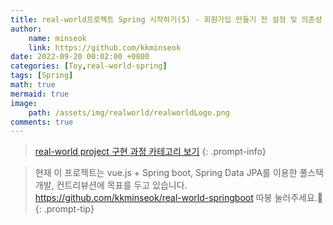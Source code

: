 ```yaml
---
title: real-world프로젝트 Spring 시작하기(5) - 회원가입 만들기 전 설정 및 의존성 파일들 설명.
author: 
    name: minseok
    link: https://github.com/kkminseok
date: 2022-09-20 00:02:00 +0800
categories: [Toy,real-world-spring]
tags: [Spring]
math: true
mermaid: true
image: 
    path: /assets/img/realworld/realworldLogo.png
comments: true
---
```


> [real-world project 구현 과정 카테고리 보기](https://kkminseok.github.io/categories/real-world-spring/)
{: .prompt-info}



> 현재 이 프로젝트는 vue.js  + Spring boot, Spring Data JPA를 이용한 풀스택개발, 컨트리뷰션에 목표를 두고 있습니다. <https://github.com/kkminseok/real-world-springboot> 따봉 눌러주세요.🙏
{: .prompt-tip}